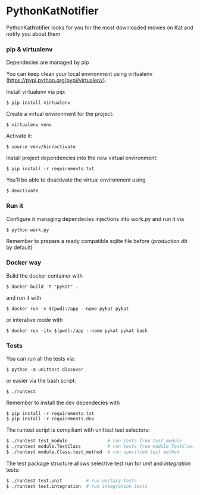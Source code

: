 # PythonKatNotifier

PythonKatNotifier looks for you for the most downloaded movies on Kat and notify you about them

### pip & virtualenv

Dependecies are managed by pip

You can keep clean your local environment using virtualenv (https://pypi.python.org/pypi/virtualenv).

Install virtualenv via pip:
```
$ pip install virtualenv
```
Create a virtual environment for the project:
```
$ virtualenv venv
```
Activate it:
```
$ source venv/bin/activate
```
Install project dependencies into the new virtual environment:
```
$ pip install -r requirements.txt
```
You'll be able to deactivate the virtual environment using
```
$ deactivate
```

### Run it

Configure it managing dependecies injections into work.py and run it via
```
$ python work.py
```
Remember to prepare a ready compatible sqlite file before (*production.db* by default)

### Docker way

Build the docker container with
```
$ docker build -t "pykat" .
```
and run it with
```
$ docker run -v $(pwd):/app --name pykat pykat 
```
or interative mode with
```
$ docker run -itv $(pwd):/app --name pykat pykat bash
```

### Tests

You can run all the tests via:
```
$ python -m unittest discover
```
or easier via the bash script:
```
$ ./runtest
```
Remember to install the dev dependecies with
```
$ pip install -r requirements.txt
$ pip install -r requirements.dev
```
The runtest script is compiliant with unittest test selectors:
```bash
$ ./runtest test_module               # run tests from test_module
$ ./runtest module.TestClass          # run tests from module.TestClass
$ ./runtest module.Class.test_method  # run specified test method
```
The test package structure allows selective test run for *unit* and *integration* tests:
```bash
$ ./runtest test.unit         # run unitary tests
$ ./runtest test.integration  # run integration tests
```
